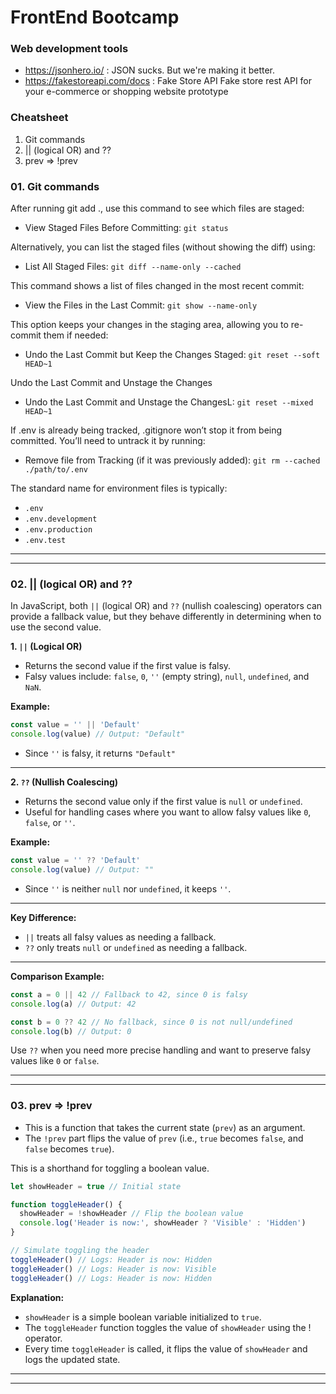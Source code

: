 # FrontEnd Bootcamp

### Web development tools

- https://jsonhero.io/ : JSON sucks. But we're making it better.
- https://fakestoreapi.com/docs : Fake Store API Fake store rest API for your e-commerce or shopping website prototype

### Cheatsheet

1.  Git commands
2.  || (logical OR) and ??
3.  prev => !prev

### 01. Git commands

After running git add ., use this command to see which files are staged:

- View Staged Files Before Committing: `git status`

Alternatively, you can list the staged files (without showing the diff) using:

- List All Staged Files: `git diff --name-only --cached`

This command shows a list of files changed in the most recent commit:

- View the Files in the Last Commit: `git show --name-only`

This option keeps your changes in the staging area, allowing you to re-commit them if needed:

- Undo the Last Commit but Keep the Changes Staged: `git reset --soft HEAD~1`

Undo the Last Commit and Unstage the Changes

- Undo the Last Commit and Unstage the ChangesL: `git reset --mixed HEAD~1`

If .env is already being tracked, .gitignore won’t stop it from being committed. You’ll need to untrack it by running:

- Remove file from Tracking (if it was previously added): `git rm --cached ./path/to/.env`

The standard name for environment files is typically:

- `.env`
- `.env.development`
- `.env.production`
- `.env.test`

---

---

### 02. || (logical OR) and ??

In JavaScript, both `||` (logical OR) and `??` (nullish coalescing) operators can provide a fallback value, but they behave differently in determining when to use the second value.

**1. `||` (Logical OR)**

- Returns the second value if the first value is falsy.
- Falsy values include: `false`, `0`, `''` (empty string), `null`, `undefined`, and `NaN`.

**Example:**

```javascript
const value = '' || 'Default'
console.log(value) // Output: "Default"
```

- Since `''` is falsy, it returns `"Default"`

---

**2. `??` (Nullish Coalescing)**

- Returns the second value only if the first value is `null` or `undefined`.
- Useful for handling cases where you want to allow falsy values like `0`, `false`, or `''`.

**Example:**

```javascript
const value = '' ?? 'Default'
console.log(value) // Output: ""
```

- Since `''` is neither `null` nor `undefined`, it keeps `''`.

---

**Key Difference:**

- `||` treats all falsy values as needing a fallback.
- `??` only treats `null` or `undefined` as needing a fallback.

---

**Comparison Example:**

```javascript
const a = 0 || 42 // Fallback to 42, since 0 is falsy
console.log(a) // Output: 42

const b = 0 ?? 42 // No fallback, since 0 is not null/undefined
console.log(b) // Output: 0
```

Use `??` when you need more precise handling and want to preserve falsy values like `0` or `false`.

---

---

### 03. prev => !prev

- This is a function that takes the current state (`prev`) as an argument.
- The `!prev` part flips the value of `prev` (i.e., `true` becomes `false`, and `false` becomes `true`).

This is a shorthand for toggling a boolean value.

```javascript
let showHeader = true // Initial state

function toggleHeader() {
  showHeader = !showHeader // Flip the boolean value
  console.log('Header is now:', showHeader ? 'Visible' : 'Hidden')
}

// Simulate toggling the header
toggleHeader() // Logs: Header is now: Hidden
toggleHeader() // Logs: Header is now: Visible
toggleHeader() // Logs: Header is now: Hidden
```

**Explanation:**

- `showHeader` is a simple boolean variable initialized to `true`.
- The `toggleHeader` function toggles the value of `showHeader` using the ! operator.
- Every time `toggleHeader` is called, it flips the value of `showHeader` and logs the updated state.

---

---

